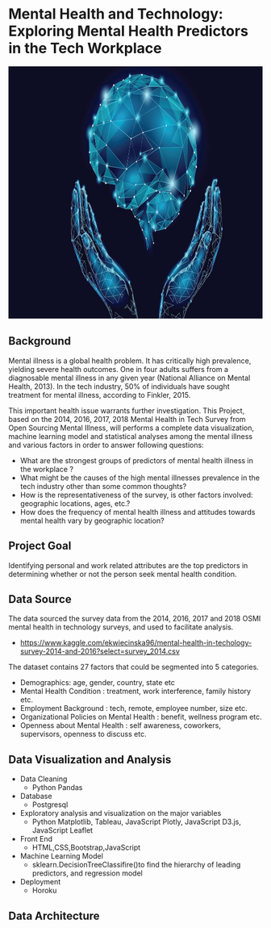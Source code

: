 # Mental Health and Technology: Exploring Mental Health Predictors in the Tech Workplace

<img src="Image/worldmentalhealthday_16x9.jpg" height="500" width="900" />


## Background

Mental illness is a global health problem. It has critically high prevalence, yielding severe health outcomes. One in four adults suffers from a diagnosable mental illness in any given year (National Alliance on Mental Health, 2013). In the tech industry, 50% of individuals have sought treatment for mental illness, according to Finkler, 2015.

This important health issue warrants further investigation. This Project, based on the 2014, 2016, 2017, 2018 Mental Health in Tech Survey from Open Sourcing Mental Illness, will performs a complete data visualization, machine learning model and statistical analyses among the mental illness and various factors in order to answer following questions:

- What are the strongest groups of predictors of mental health illness in the workplace ?
- What might be the causes of the high mental illnesses prevalence in the tech industry other than some common thoughts?
- How is the representativeness of the survey, is other factors involved: geographic locations, ages, etc.?
- How does the frequency of mental health illness and attitudes towards mental health vary by geographic location?

## Project Goal

Identifying personal and work related attributes are the top predictors in determining whether or not the person seek mental health condition. 

## Data Source

The data sourced the survey data from the 2014, 2016, 2017 and 2018 OSMI mental health in technology surveys, and used to facilitate analysis.
- https://www.kaggle.com/ekwiecinska96/mental-health-in-techology-survey-2014-and-2016?select=survey_2014.csv

The dataset contains 27 factors that could be segmented into 5 categories.

   - Demographics: age, gender, country, state etc
   - Mental Health Condition : treatment, work interference, family history etc.
   - Employment Background : tech, remote, employee number, size etc.
   - Organizational Policies on Mental Health : benefit, wellness program etc.
   - Openness about Mental Health : self awareness, coworkers, supervisors, openness to discuss etc.
   
 ## Data Visualization and Analysis
 
 - Data Cleaning 
     - Python Pandas 
 - Database 
     -  Postgresql
 - Exploratory analysis and visualization on the major variables
     - Python Matplotlib, Tableau, JavaScript Plotly, JavaScript D3.js, JavaScript Leaflet 
 - Front End 
     - HTML,CSS,Bootstrap,JavaScript
 - Machine Learning Model
     - sklearn.DecisionTreeClassifire()to find the hierarchy of leading predictors, and regression model
 - Deployment 
     - Horoku
  
  ## Data Architecture
 

